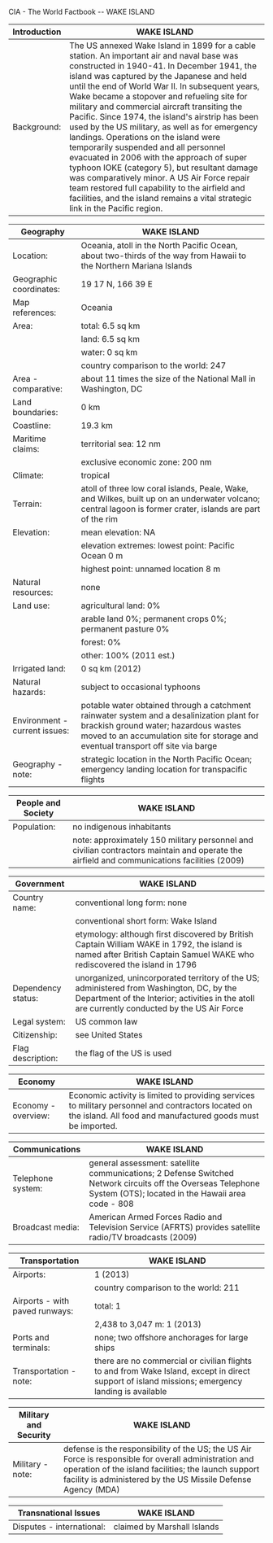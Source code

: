 CIA - The World Factbook -- WAKE ISLAND

| Introduction | WAKE ISLAND |
| --- | --- |
| Background: | The US annexed Wake Island in 1899 for a cable station. An important air and naval base was constructed in 1940-41. In December 1941, the island was captured by the Japanese and held until the end of World War II. In subsequent years, Wake became a stopover and refueling site for military and commercial aircraft transiting the Pacific. Since 1974, the island's airstrip has been used by the US military, as well as for emergency landings. Operations on the island were temporarily suspended and all personnel evacuated in 2006 with the approach of super typhoon IOKE (category 5), but resultant damage was comparatively minor. A US Air Force repair team restored full capability to the airfield and facilities, and the island remains a vital strategic link in the Pacific region. |

| Geography | WAKE ISLAND |
| --- | --- |
| Location: | Oceania, atoll in the North Pacific Ocean, about two-thirds of the way from Hawaii to the Northern Mariana Islands |
| Geographic coordinates: | 19 17 N, 166 39 E |
| Map references: | Oceania |
| Area: | total: 6.5 sq km |
| | land: 6.5 sq km |
| | water: 0 sq km |
| | country comparison to the world: 247 |
| Area - comparative: | about 11 times the size of the National Mall in Washington, DC |
| Land boundaries: | 0 km |
| Coastline: | 19.3 km |
| Maritime claims: | territorial sea: 12 nm |
| | exclusive economic zone: 200 nm |
| Climate: | tropical |
| Terrain: | atoll of three low coral islands, Peale, Wake, and Wilkes, built up on an underwater volcano; central lagoon is former crater, islands are part of the rim |
| Elevation: | mean elevation: NA |
| | elevation extremes: lowest point: Pacific Ocean 0 m |
| | highest point: unnamed location 8 m |
| Natural resources: | none |
| Land use: | agricultural land: 0% |
| | arable land 0%; permanent crops 0%; permanent pasture 0% |
| | forest: 0% |
| | other: 100% (2011 est.) |
| Irrigated land: | 0 sq km (2012) |
| Natural hazards: | subject to occasional typhoons |
| Environment - current issues: | potable water obtained through a catchment rainwater system and a desalinization plant for brackish ground water; hazardous wastes moved to an accumulation site for storage and eventual transport off site via barge |
| Geography - note: | strategic location in the North Pacific Ocean; emergency landing location for transpacific flights |

| People and Society | WAKE ISLAND |
| --- | --- |
| Population: | no indigenous inhabitants |
| | note: approximately 150 military personnel and civilian contractors maintain and operate the airfield and communications facilities (2009) |

| Government | WAKE ISLAND |
| --- | --- |
| Country name: | conventional long form: none |
| | conventional short form: Wake Island |
| | etymology: although first discovered by British Captain William WAKE in 1792, the island is named after British Captain Samuel WAKE who rediscovered the island in 1796 |
| Dependency status: | unorganized, unincorporated territory of the US; administered from Washington, DC, by the Department of the Interior; activities in the atoll are currently conducted by the US Air Force |
| Legal system: | US common law |
| Citizenship: | see United States |
| Flag description: | the flag of the US is used |

| Economy | WAKE ISLAND |
| --- | --- |
| Economy - overview: | Economic activity is limited to providing services to military personnel and contractors located on the island. All food and manufactured goods must be imported. |

| Communications | WAKE ISLAND |
| --- | --- |
| Telephone system: | general assessment: satellite communications; 2 Defense Switched Network circuits off the Overseas Telephone System (OTS); located in the Hawaii area code - 808 |
| Broadcast media: | American Armed Forces Radio and Television Service (AFRTS) provides satellite radio/TV broadcasts (2009) |

| Transportation | WAKE ISLAND |
| --- | --- |
| Airports: | 1 (2013) |
| | country comparison to the world: 211 |
| Airports - with paved runways: | total: 1 |
| | 2,438 to 3,047 m: 1 (2013) |
| Ports and terminals: | none; two offshore anchorages for large ships |
| Transportation - note: | there are no commercial or civilian flights to and from Wake Island, except in direct support of island missions; emergency landing is available |

| Military and Security | WAKE ISLAND |
| --- | --- |
| Military - note: | defense is the responsibility of the US; the US Air Force is responsible for overall administration and operation of the island facilities; the launch support facility is administered by the US Missile Defense Agency (MDA) |

| Transnational Issues | WAKE ISLAND |
| --- | --- |
| Disputes - international: | claimed by Marshall Islands |
